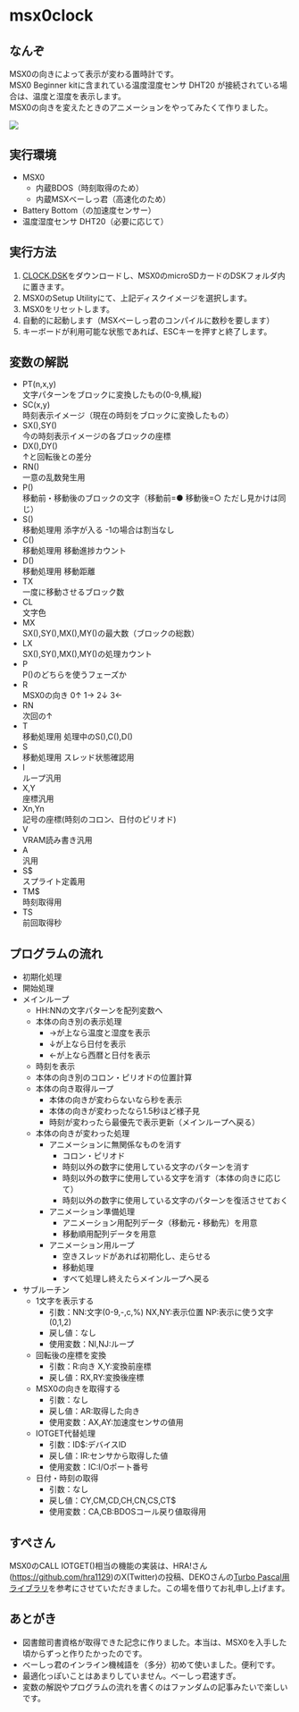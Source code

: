# msx0clock

## なんぞ
MSX0の向きによって表示が変わる置時計です。  
MSX0 Beginner kitに含まれている温度湿度センサ DHT20 が接続されている場合は、温度と湿度を表示します。  
MSX0の向きを変えたときのアニメーションをやってみたくて作りました。  

[![](https://img.youtube.com/vi/fNjlaWerbAA/0.jpg)](https://youtu.be/fNjlaWerbAA)


## 実行環境
- MSX0
  - 内蔵BDOS（時刻取得のため）
  - 内蔵MSXべーしっ君（高速化のため）
- Battery Bottom（の加速度センサー）
- 温度湿度センサ DHT20（必要に応じて）


## 実行方法
1. [CLOCK.DSK](https://github.com/matsun-ri/msx0clock/raw/main/CLOCK.DSK)をダウンロードし、MSX0のmicroSDカードのDSKフォルダ内に置きます。
2. MSX0のSetup Utilityにて、上記ディスクイメージを選択します。
3. MSX0をリセットします。
4. 自動的に起動します（MSXべーしっ君のコンパイルに数秒を要します）
5. キーボードが利用可能な状態であれば、ESCキーを押すと終了します。


## 変数の解説
- PT(n,x,y)<br>文字パターンをブロックに変換したもの(0-9,横,縦)
- SC(x,y)<br>時刻表示イメージ（現在の時刻をブロックに変換したもの）
- SX(),SY()<br>今の時刻表示イメージの各ブロックの座標
- DX(),DY()<br>↑と回転後との差分
- RN()<br>一意の乱数発生用
- P()<br>移動前・移動後のブロックの文字（移動前=● 移動後=○ ただし見かけは同じ）
- S()<br>移動処理用 添字が入る -1の場合は割当なし
- C()<br>移動処理用 移動進捗カウント
- D()<br>移動処理用 移動距離
- TX<br>一度に移動させるブロック数
- CL<br>文字色
- MX<br>SX(),SY(),MX(),MY()の最大数（ブロックの総数）
- LX<br>SX(),SY(),MX(),MY()の処理カウント
- P<br>P()のどちらを使うフェーズか
- R<br>MSX0の向き 0↑ 1→ 2↓ 3←
- RN<br>次回の↑
- T<br>移動処理用 処理中のS(),C(),D()
- S<br>移動処理用 スレッド状態確認用
- I<br>ループ汎用
- X,Y<br>座標汎用
- Xn,Yn<br>記号の座標(時刻のコロン、日付のピリオド)
- V<br>VRAM読み書き汎用
- A<br>汎用
- S$<br>スプライト定義用
- TM$<br>時刻取得用
- TS<br>前回取得秒


## プログラムの流れ
- 初期化処理
- 開始処理
- メインループ
  - HH:NNの文字パターンを配列変数へ
  - 本体の向き別の表示処理
    - →が上なら温度と湿度を表示
    - ↓が上なら日付を表示
    - ←が上なら西暦と日付を表示
  - 時刻を表示
  - 本体の向き別のコロン・ピリオドの位置計算
  - 本体の向き取得ループ
    - 本体の向きが変わらないなら秒を表示
    - 本体の向きが変わったなら1.5秒ほど様子見
    - 時刻が変わったら最優先で表示更新（メインループへ戻る）
  - 本体の向きが変わった処理
    - アニメーションに無関係なものを消す
      - コロン・ピリオド
      - 時刻以外の数字に使用している文字のパターンを消す
      - 時刻以外の数字に使用している文字を消す（本体の向きに応じて）
      - 時刻以外の数字に使用している文字のパターンを復活させておく
    - アニメーション準備処理
      - アニメーション用配列データ（移動元・移動先）を用意
      - 移動順用配列データを用意
    - アニメーション用ループ
      - 空きスレッドがあれば初期化し、走らせる
      - 移動処理
      - すべて処理し終えたらメインループへ戻る
- サブルーチン
  - 1文字を表示する
    - 引数：NN:文字(0-9,-,c,%) NX,NY:表示位置 NP:表示に使う文字(0,1,2)
    - 戻し値：なし
    - 使用変数：NI,NJ:ループ
  - 回転後の座標を変換
    - 引数：R:向き X,Y:変換前座標
    - 戻し値：RX,RY:変換後座標
  - MSX0の向きを取得する
    - 引数：なし
    - 戻し値：AR:取得した向き
    - 使用変数：AX,AY:加速度センサの値用
  - IOTGET代替処理
    - 引数：ID$:デバイスID
    - 戻し値：IR:センサから取得した値
    - 使用変数：IC:I/Oポート番号
  - 日付・時刻の取得
    - 引数：なし
    - 戻し値：CY,CM,CD,CH,CN,CS,CT$
    - 使用変数：CA,CB:BDOSコール戻り値取得用

## すぺさん
MSX0のCALL IOTGET()相当の機能の実装は、HRA!さん(https://github.com/hra1129)のX(Twitter)の投稿、DEKOさんの[Turbo Pascal用ライブラリ](https://qiita.com/ht_deko/items/a5c0bf6e7969093beb3c)を参考にさせていただきました。この場を借りてお礼申し上げます。

## あとがき
- 図書館司書資格が取得できた記念に作りました。本当は、MSX0を入手した頃からずっと作りたかったのです。
- べーしっ君のインライン機械語を（多分）初めて使いました。便利です。
- 最適化っぽいことはあまりしていません。べーしっ君速すぎ。
- 変数の解説やプログラムの流れを書くのはファンダムの記事みたいで楽しいです。
